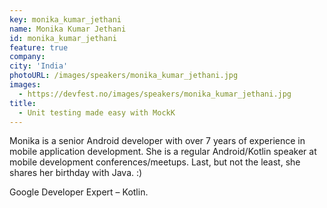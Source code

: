 ```yaml
---
key: monika_kumar_jethani
name: Monika Kumar Jethani
id: monika_kumar_jethani
feature: true
company: 
city: 'India'
photoURL: /images/speakers/monika_kumar_jethani.jpg
images:
  - https://devfest.no/images/speakers/monika_kumar_jethani.jpg
title: 
  - Unit testing made easy with MockK
---
```


Monika is a senior Android developer with over 7 years of experience in mobile application development. She is a regular Android/Kotlin speaker at mobile development conferences/meetups. Last, but not the least, she shares her birthday with Java. :)

Google Developer Expert – Kotlin.
